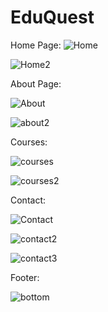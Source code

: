 # EduQuest

Home Page: 
![Home](https://github.com/ANUJ-KUMAE/EduQuest/assets/119961686/75c3a9db-466a-4780-8ef7-09edb3480332)

![Home2](https://github.com/ANUJ-KUMAE/EduQuest/assets/119961686/34199281-16b7-4715-8b94-dd56c25a1bb0)


About Page: 

![About](https://github.com/ANUJ-KUMAE/EduQuest/assets/119961686/c07be478-5998-419d-8a6d-d88f8751bcf1)

![about2](https://github.com/ANUJ-KUMAE/EduQuest/assets/119961686/5732f0e2-b0dd-4c57-af1d-6156c5680e4e)

Courses: 

![courses](https://github.com/ANUJ-KUMAE/EduQuest/assets/119961686/97f1cc9a-3b5a-4168-9911-846f7b0bfaf9)

![courses2](https://github.com/ANUJ-KUMAE/EduQuest/assets/119961686/42a529d3-6afb-46ca-816e-4404b7e05f59)


Contact: 

![Contact](https://github.com/ANUJ-KUMAE/EduQuest/assets/119961686/f584def0-1845-4ad0-afea-e7c7bd559f1b)

![contact2](https://github.com/ANUJ-KUMAE/EduQuest/assets/119961686/39258715-62f9-4bba-b580-616311099c9e)

![contact3](https://github.com/ANUJ-KUMAE/EduQuest/assets/119961686/d61add13-ac2b-4a1d-bee4-5f9105ccb259)

Footer: 

![bottom](https://github.com/ANUJ-KUMAE/EduQuest/assets/119961686/34433ac6-82ea-4fb6-adbc-36e5cd9d693a)

